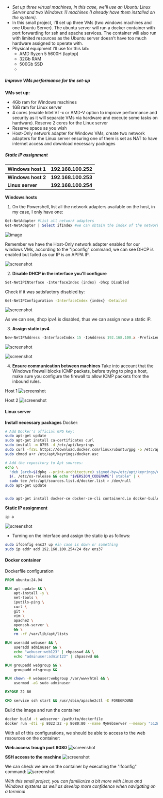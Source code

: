 -  *Set up three virtual machines, in this case, we'll use an Ubuntu Linux Server and two Windows 11 machines (I already have them installed on the system).*
- In this small project, I'll set up three VMs (two windows machines and one Ubuntu Server). The ubuntu server will run a docker container with port forwarding for ssh and apache services. The container will also run with limited resources as the Ubuntu server doesn't have too much hardware assigned to operate with.
- Physical equipment I'll use for this lab:
	- AMD Ryzen 5 5600H (laptop)
	- 32Gb RAM
	- 500Gb SSD
	- 

##### Improve VMs performance for the set-up
**VMs set up:**
- 4Gb ram for Windows machines
- 1GB ram for Linux server
- 4 cores (enable Intel VT-x or AMD-V option to improve performance and security as it will separate VMs via hardware and execute some tasks on hardware). Reserve 2 cores for the Linux server
- Reserve space as you wish
- Host-Only network adapter for Windows VMs, create two network adapters for the Linux server ensuring one of them is set as NAT to have internet access and download necessary packages 


##### Static IP assignment

| Windows host 1     | 192.168.100.252     |
| ------------------ | ------------------- |
| **Windows host 2** | **192.168.100.253** |
| **Linux server**   | **192.168.100.254** |

**Windows hosts**
1. On the Powershell, list all the network adapters available on the host, in my case, I only have one:
```powershell
Get-NetAdapter #list all network adapters
Get-NetAdapter | Select ifIndex #we can obtain the index of the network adapter we'll configure
```
	
![image](https://github.com/AElX01/Sysadmin-projects/blob/main/Images/Pasted%20image%2020240517151825.png?raw=true)

Remember we have the Host-Only network adapter enabled for our windows VMs, according to the "ipconfig" command, we can see DHCP is enabled but failed as our IP is an APIPA IP.
	
![screenshot](https://github.com/AElX01/Sysadmin-projects/blob/f97456b557cf50a6f0b801f9c7a835bddadf4138/Images/Pasted%20image%2020240517152049.png)


2. **Disable DHCP in the interface you'll configure**
```powershell
Set-NetIPINterface -InterfaceIndex {index} -Dhcp Disabled
```
Check if it was satisfactory disabled by:
```bash
Get-NetIPConfiguration -InterfaceIndex {index} -Detailed
```

![screenshot](https://github.com/AElX01/Sysadmin-projects/blob/f97456b557cf50a6f0b801f9c7a835bddadf4138/Images/Pasted%20image%2020240517153641.png)

As we can see, dhcp ipv4 is disabled, thus we can assign now a static IP.


3. **Assign static ipv4**
```powershell
New-NetIPAddress -InterfaceIndex 15 -IpAddress 192.168.100.x -PrefixLength 24
```

![screenshot](https://github.com/AElX01/Sysadmin-projects/blob/f97456b557cf50a6f0b801f9c7a835bddadf4138/Images/Pasted%20image%2020240517154327.png)

![screenshot](https://github.com/AElX01/Sysadmin-projects/blob/f97456b557cf50a6f0b801f9c7a835bddadf4138/Images/Pasted%20image%2020240517155041.png)


4. **Ensure communication between machines**
Take into account that the Windows firewall blocks ICMP packets, before trying to ping a host, make sure you configure the firewall to allow ICMP packets from the inbound rules.


Host 1
![screenshot](https://github.com/AElX01/Sysadmin-projects/blob/f97456b557cf50a6f0b801f9c7a835bddadf4138/Images/Pasted%20image%2020240517155935.png)

Host 2
![screenshot](https://github.com/AElX01/Sysadmin-projects/blob/f97456b557cf50a6f0b801f9c7a835bddadf4138/Images/Pasted%20image%2020240517160004.png)



#### Linux server

**Install necessary packages**
Docker:
```bash
# Add Docker's official GPG key:
sudo apt-get update
sudo apt-get install ca-certificates curl
sudo install -m 0755 -d /etc/apt/keyrings
sudo curl -fsSL https://download.docker.com/linux/ubuntu/gpg -o /etc/apt/keyrings/docker.asc
sudo chmod a+r /etc/apt/keyrings/docker.asc

# Add the repository to Apt sources:
echo \
  "deb [arch=$(dpkg --print-architecture) signed-by=/etc/apt/keyrings/docker.asc] https://download.docker.com/linux/ubuntu \
  $(. /etc/os-release && echo "$VERSION_CODENAME") stable" | \
  sudo tee /etc/apt/sources.list.d/docker.list > /dev/null
sudo apt-get update


sudo apt-get install docker-ce docker-ce-cli containerd.io docker-buildx-plugin docker-compose-plugin
```


**Static IP assignment**
```bash
ip a
```

![screenshot](https://github.com/AElX01/Sysadmin-projects/blob/f97456b557cf50a6f0b801f9c7a835bddadf4138/Images/Pasted%20image%2020240517160541.png)

- Turning on the interface and assign the static ip as follows:
```bash
sudo ifconfig ens37 up #in case is down or something
sudo ip addr add 192.168.100.254/24 dev ens37
```

#### Docker container

Dockerfile configuration
```dockerfile
FROM ubuntu:24.04

RUN apt update && \
	apt-install -y \
	net-tools \
	iputils-ping \
	curl \
	git \
	vim \
	apache2 \
	openssh-server \
	&& \
	rm -rf /var/lib/apt/lists

RUN useradd webuser && \
	useradd adminuser && \
	echo "webuser:web123" | chpasswd && \
	echo "adminuser:admin123" | chpasswd && 

RUN groupadd webgroup && \
	groupadd nfsgroup &&

RUN chown -R webuser:webgroup /var/www/html && \
	usermod -aG sudo adminuser

EXPOSE 22 80

CMD service ssh start && /usr/sbin/apache2ctl -D FOREGROUND
```


Build the image and run the container
```bash
docker build -t webserver /path/to/dockerfile
docker run -dti -p 8022:22 -p 8080:80 --name MyWebServer --memory "512m" --cpus="1" webserver #create docker container with port forwarding for http and ssh services, we also limit resources for the container
```


With all of this configurations, we should be able to access to the web resources on the container:

**Web access trough port 8080**
![screenshot](https://github.com/AElX01/Sysadmin-projects/blob/f97456b557cf50a6f0b801f9c7a835bddadf4138/Images/Pasted%20image%2020240518151941.png)

**SSH access to the machine**
![screenshot](https://github.com/AElX01/Sysadmin-projects/blob/f97456b557cf50a6f0b801f9c7a835bddadf4138/Images/Pasted%20image%2020240518152119.png)

We can check we are on the container by executing the "ifconfig" command:
![screenshot](https://github.com/AElX01/Sysadmin-projects/blob/f97456b557cf50a6f0b801f9c7a835bddadf4138/Images/Pasted%20image%2020240518152201.png)


*With this small project, you can familiarize a bit more with Linux and Windows systems as well as develop more confidence when navigating on a terminal*

